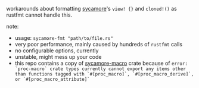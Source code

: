 workarounds about formatting [sycamore](https://github.com/sycamore-rs/sycamore)'s `view! {}` and `cloned!()` as rustfmt cannot handle this.

note:
* usage: `sycamore-fmt "path/to/file.rs"`
* very poor performance, mainly caused by hundreds of `rustfmt` calls
* no configurable options, currently
* unstable, might mess up your code
* this repo contains a copy of [sycamore-macro](https://github.com/sycamore-rs/sycamore/tree/master/packages/sycamore-macro) crate because of `` error: `proc-macro` crate types currently cannot export any items other than functions tagged with `#[proc_macro]`, `#[proc_macro_derive]`, or `#[proc_macro_attribute]` ``